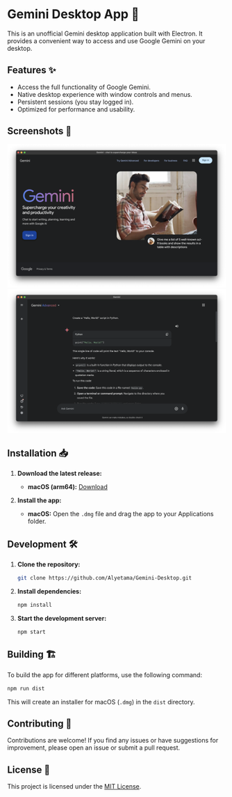 # Gemini Desktop App 🚀

This is an unofficial Gemini desktop application built with Electron. It provides a convenient way to access and use Google Gemini on your desktop.

## Features ✨

- Access the full functionality of Google Gemini.
- Native desktop experience with window controls and menus.
- Persistent sessions (you stay logged in).
- Optimized for performance and usability.

## Screenshots 📸

![Screenshot1](assets/screenshot_1.png)
![Screenshot2](assets/screenshot_2.png)

## Installation 📥

1. **Download the latest release:**
   - **macOS (arm64):** [Download](https://github.com/Alyetama/Gemini-Desktop/releases/download/v1.0.0/Gemini.Desktop-1.0.0-arm64.dmg)

2. **Install the app:**
   - **macOS:** Open the `.dmg` file and drag the app to your Applications folder.

## Development 🛠️

1. **Clone the repository:**

   ```bash
   git clone https://github.com/Alyetama/Gemini-Desktop.git
   ```

2. **Install dependencies:**

   ```bash
   npm install
   ```

3. **Start the development server:**

   ```bash
   npm start
   ```

## Building 🏗️

To build the app for different platforms, use the following command:

```bash
npm run dist
```

This will create an installer for macOS (`.dmg`) in the `dist` directory.

## Contributing 🤝

Contributions are welcome! If you find any issues or have suggestions for improvement, please open an issue or submit a pull request.

## License 📜

This project is licensed under the [MIT License](https://opensource.org/license/mit).
